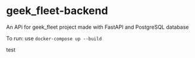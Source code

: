 # geek_fleet-backend
An APi for geek_fleet project made with FastAPI and PostgreSQL database

To run:
use ```docker-compose up --build ```

test